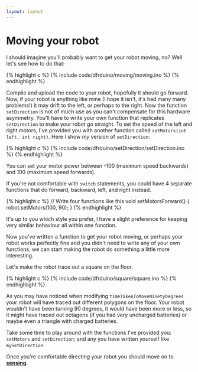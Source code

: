 ```yaml
---
layout: layout
---
```

# Moving your robot
I should imagine you'll probably want to get your robot moving, no? Well
let's see how to do that:

{% highlight c %}
{% include code/dfrduino/moving/moving.ino %}
{% endhighlight %}

Compile and upload the code to your robot, hopefully it should go
forward. Now, if your robot is anything like mine (I hope it isn't, it's
had many many problems!) it may drift to the left, or perhaps to the
right. Now the function `setDirection` is not of much use as you can't
compensate for this hardware asymmetry. You'll have to write your own
function that replicates `setDirection` to make your robot go straight.
To set the speed of the left and right motors, I've provided you with
another function called `setMotors(int left, int right)`. Here I show
*my* version of `setDirection`:

{% highlight c %}
{% include code/dfrduino/setDirection/setDirection.ino %}
{% endhighlight %}

You can set your motor power between -100 (maximum speed backwards) and
100 (maximum speed forwards).

If you're not comfortable with `switch` statements, you could have 4
separate functions that do forward, backward, left, and right instead.

{% highlight c %}
// Write four functions like this
void setMotorsForward() {
  robot.setMotors(100, 90);
}
{% endhighlight %}

It's up to you which style you prefer, I have a slight preference for
keeping very similar behaviour all within one function.

Now you've written a function to get your robot moving, or perhaps your
robot works perfectly fine and you didn't need to write any of your own
functions, we can start making the robot do something a little more
interesting. 

Let's make the robot trace out a square on the floor. 

{% highlight c %}
{% include code/dfrduino/square/square.ino %}
{% endhighlight %}

As you may have noticed when modifying `timeTakenToMoveNinetyDegrees`
your robot will have traced out different polygons on the floor. Your
robot wouldn't have been turning 90 degrees, it would have been more or
less, so it might have traced out octagons (if you had very uncharged
batteries) or maybe even a triangle with charged batteries.

Take some time to play around with the functions I've provided you:
`setMotors` and `setDirection`; and any you have written yourself like
`mySetDirection`. 

Once you're comfortable directing your robot you should move on to
[**sensing**](sensing.html).
